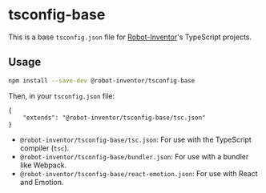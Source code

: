 # tsconfig-base

This is a base `tsconfig.json` file for [Robot-Inventor](https://github.com/Robot-Inventor)'s TypeScript projects.

## Usage

```bash
npm install --save-dev @robot-inventor/tsconfig-base
```

Then, in your `tsconfig.json` file:

```json5
{
    "extends": "@robot-inventor/tsconfig-base/tsc.json"
}
```

- `@robot-inventor/tsconfig-base/tsc.json`: For use with the TypeScript compiler (`tsc`).
- `@robot-inventor/tsconfig-base/bundler.json`: For use with a bundler like Webpack.
- `@robot-inventor/tsconfig-base/react-emotion.json`: For use with React and Emotion.
